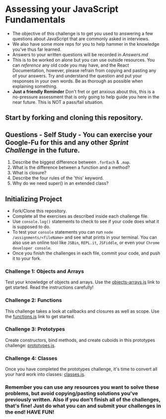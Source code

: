 # Assessing your JavaScript Fundamentals
* The objective of this challenge is to get you used to answering a few questions about JavaScript that are commonly asked in interviews. 
* We also have some more reps for you to help hammer in the knowledge you've thus far learned.
* Answers to your written questions will be recorded in *Answers.md* 
* This is to be worked on alone but you can use outside resources. You can *reference* any old code you may have, and the React Documentation, however, please refrain from copying and pasting any of your answers. Try and understand the question and put your responses in your own words. Be as thorough as possible when explaining something. 
* **Just a friendly Reminder** Don't fret or get anxious about this, this is a no-pressure assessment that is only going to help guide you here in the near future. This is NOT a pass/fail situation. 
## Start by forking and cloning this repository.
## Questions - Self Study - You can exercise your Google-Fu for this and any other _Sprint Challenge_ in the future.
1. Describe the biggest difference between `.forEach` & `.map`.
2. What is the difference between a function and a method?
3. What is closure?
4. Describe the four rules of the 'this' keyword.
5. Why do we need super() in an extended class?

## Initializing Project
* Fork/Clone this repository.
* Complete all the exercises as described inside each challenge file.
* Use `console.log()` statements to check to see if your code does what it is supposed to do.
* To test your `console` statements you can run `node /assignments/<fileName>` and see what prints in your terminal. You can also use an online tool like `JSBin`, `REPL.it`, `JSFiddle`, or even your `Chrome developer console`.
* Once you finish the challenges in each file, commit your code, and push it to your fork. 

### Challenge 1: Objects and Arrays
Test your knowledge of objects and arrays. Use the [objects-arrays.js](challenges/objects-arrays.js) link to get started.  Read the instructions carefully!

### Challenge 2: Functions
This challenge takes a look at callbacks and closures as well as scope. Use the [functions.js](challenges/functions.js) link to get started.

### Challenge 3: Prototypes
Create constructors, bind methods, and create cuboids in this prototypes challenge: [prototypes.js](challenges/prototypes.js).

### Challenge 4: Classes
Once you have completed the prototypes challenge, it's time to convert all your hard work into classes: [classes.js](challenges/classes.js).

### Remember you can use any resources you want to solve these problems, but avoid copying/pasting solutions you've previously written. Also if you don't finish all of the challenges, that's fine! Just do what you can and submit your challenges in the end! HAVE FUN!
